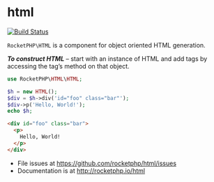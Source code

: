 # html

[![Build Status](https://travis-ci.org/rocketphp/html.svg?branch=master)](https://travis-ci.org/rocketphp/html)

`RocketPHP\HTML` is a component for object oriented HTML generation.

**_To construct HTML_** – start with an instance of HTML and add tags by accessing the tag’s method on that object.

```php
use RocketPHP\HTML\HTML;

$h = new HTML();
$div = $h->div('id="foo" class="bar"');
$div->p('Hello, World!');
echo $h;
```

```html
<div id="foo" class="bar">
  <p>
    Hello, World!
  </p>
</div>
```

- File issues at https://github.com/rocketphp/html/issues
- Documentation is at http://rocketphp.io/html
